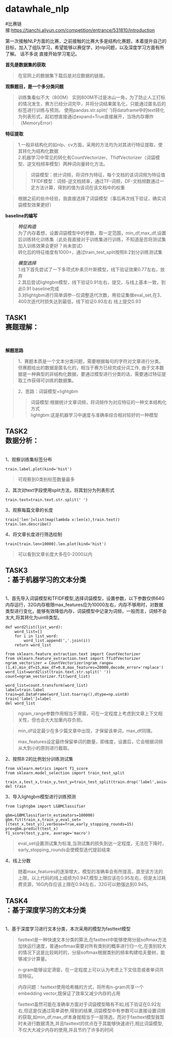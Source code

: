 # datawhale_nlp
#比赛链接:https://tianchi.aliyun.com/competition/entrance/531810/introduction

第一次接触NLP方面的比赛，之前接触的比赛大多是结构化赛题，本着提升自己的目标，加入了组队学习，希望能够以赛促学，对nlp问题，以及深度学习方面有所了解。
话不多说 直接开始学习笔记。

**首先是数据集的获取**
>在官网上的数据集下载后是对应数据的链接。

**观察题目，是一个多分类问题**
>训练集看似不大（800M） 实则800M不过是冰山一角，为了防止人工打标的情况发生，赛方已经分词完毕，并将分词结果匿名化，只能通过匿名后的标签进行训练与预测。
>使用pandas.str.split(' ')将dataframe中的text转化为列表形式，起初想直接通过expand=True直接展开，当场内存爆炸（MemoryError）

**特征提取**
>1.一般非结构化的如nlp、cv方面，采用的方法均为对其进行特征提取，使其转化为结构化数据<br>
>2.机器学习中常见的转化有CountVectorizer、TfidfVectorizer（词袋模型、逆文档频率模型）两种词向量转化方法。
>>词袋模型：统计词频，将词作为特征，每个文档的该词词频为特征值<br>
>>TFIDF模型：词频-逆文档频率，通过TF-词频，DF-文档频数通过一定方法计算，得到的值为该词在该文档中的权重

>根据之前的些许经验，我直接选择了词袋模型（事后再次线下验证，确实词袋模型效果更好）

**baseline的编写**
>***特征构造***
<br>为了内存着想，设置词袋模型中的参数，取一定范围，min_df,max_df,设置后训练转化训练集（此处我直接对于训练集进行训练，不知道是否将测试集加入训练效果会更好？尚未尝试）
<br>转化后的特征维度有1000+，通过train_test_split按照8:2划分训练测试集

>***模型选择***
<br>1.线下首先尝试了一下多项式朴素贝叶斯模型，线下验证效果0.77左右，放弃
<br>2.其后尝试lightgbm模型，线下验证0.91左右，提交，与线上基本一致，到此0.91 baseline完成
<br>3.对lightgbm进行简单调参--仅调整迭代次数，用验证集做eval_set,在3、400次迭代时损失达到最低，线下验证0.93左右 线上提交0.93


TASK1
<br>赛题理解：
----
<br>

**解题思路**

>1、赛题本质是一个文本分类问题，需要根据每句的字符对文章进行分类。但赛题给出的数据是匿名化的，相当于赛方已经完成分词工作,
由于文本数据是一种典型的非结构化数据，要通过模型进行分类的话，需要通过特征提取工作获得可训练的数据集。

>2、思路：词袋模型+lightgbm
>>词袋模型:根据统计文章词频，将词频作为对应特征的一种文本结构化方式
<br>lightgbm:这是机器学习中速度与准确率综合相对较好的一种模型

TASK2
<br>数据分析：
---
<br>
1、观察训练集标签分布

```
train.label.plot(kind='hist')
```

>可观察到0类别标签数量最多

2、其次对text字段使用split方法，将其划分为列表形式
```
train.text=train.text.str.split(' ')
```

3、观察每篇文章的长度

```
train['len']=list(map(lambda x:len(x),train.text))
train.len.describe()
```

4、将文章长度进行筛选绘制

```
train[train.len<10000].len.plot(kind='hist')
```

>可以看到文章长度大多在0-2000以内


TASK3
<br>：基于机器学习的文本分类
---
<br>
1、首先导入词袋模型和TFIDF模型,选择词袋模型，设置参数，以下参数仅供64G内存运行，32G内存极限max_features应为10000左右，内存不够用时，对数据类型进行变化，能够有效降低内存，词袋模型中记录为词频，一般而言，词频不会太大,将其转化为uint8类型。

```
def word2list(list_word):
    word_list=[]
    for i in list_word:
        word_list.append(','.join(i))
    return word_list
    
from sklearn.feature_extraction.text import CountVectorizer
from sklearn.feature_extraction.text import TfidfVectorizer
ngram_vectorizer = CountVectorizer(ngram_range=(1,4),min_df=15,max_df=0.8,max_features=20000,decode_error='replace')
word_list=word2list(train.text.str.split(' '))
count=ngram_vectorizer.fit(word_list)

word_list=count.transform(word_list)
label=train.label
train=pd.DataFrame(word_list.toarray(),dtype=np.uint8)
train['label']=label
del word_list
```

>ngram_range参数作用相当于滑窗，可在一定程度上考虑到文章上下文相关性，但也会大大加重内存负担。

>min_df设定最少在多少篇文章中出现，才保留该单词，max_df同理。

>max_features设定最终保留单词的数量，即维度，设置后，它会根据词频从大到小的原则进行截取。


2、按照8:2的比例划分训练测试集

```
from sklearn.metrics import f1_score
from sklearn.model_selection import train_test_split

train_x,test_x,train_y,test_y=train_test_split(train.drop('label',axis=1),train.label,test_size=0.2,random_state=2020)
del train
```

3、导入lightgbm模型进行训练预测

```
from lightgbm import LGBMClassifier

gbm=LGBMClassifier(n_estimators=100000)
gbm.fit(train_x,train_y,eval_set=[(test_x,test_y)],verbose=True,early_stopping_rounds=15)
pre=gbm.predict(test_x)
f1_score(test_y,pre, average='macro')
```

>eval_set设置测试集为标准,当测试集的损失到达一定程度，无法在下降时，early_stopping_rounds会使模型迭代提前结束

4、线上分数

>随着max_features的逐渐增大，模型的准确率会有所提高，直至该方法的上限，以上代码的线上成绩为0.947,模型上限应该在0.95左右，但是太过耗费资源，16G内存应该上限在0.94左右，32G可以勉强达到0.945。


TASK4
<br>：基于深度学习的文本分类
---
<br>
1、基于深度学习进行文本分类，本次采用的模型为fasttext模型

>fasttext是一种快速文本分类的算法,在fasttext中能够使用分层softmax方法加快运行速度，普通softmax需要对所有类别的概率进行归一化,在类别较大的情况下这是比较耗时的，分层softmax根据类别的频率构建哈夫曼树，能够减少计算量。

>n-gram能够设定滑窗，在一定程度上可以认为考虑上下文信息或者单词共现特征。

>内存问题：fasttext使用哈希桶的方式，将所有n-gram共享一个embedding vector,既保证了效率又减少内存的占用

>fasttext虽然可能在准确率方面对于词袋模型略有不如,线下验证在0.92左右,但这是仅通过简单调参,得到的结果,词袋模型中有参数可以直接设置词频的获取,如min_df,max_df本身就相当于一层筛选，而对于fasttext模型我暂时未进行数据清洗,并且fasttext的优点在于其能够快速进行,相比词袋模型,不仅大大减少内存的使用,并且节约了许多的时间



